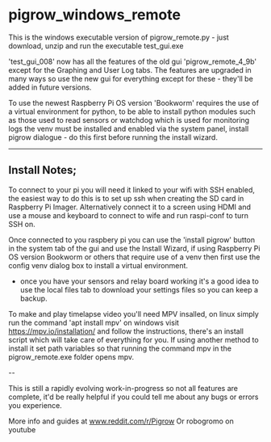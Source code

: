 # pigrow_windows_remote

This is the windows executable version of pigrow_remote.py - just download, unzip and run the executable test_gui.exe

'test_gui_008' now has all the features of the old gui 'pigrow_remote_4_9b' except for the Graphing and User Log tabs. The features are upgraded in many ways so use the new gui for everything except for these - they'll be added in future versions. 

To use the newest Raspberry Pi OS version 'Bookworm' requires the use of a virtual environment for python, to be able to install python modules such as those used to read sensors or watchdog which is used for monitoring logs the venv must be installed and enabled via the system panel, install pigrow dialogue - do this first before running the install wizard. 

-------

 Install Notes; 
 -------------

 To connect to your pi you will need it linked to your wifi with SSH enabled, the easiest way to do this is to set up ssh when creating the SD card in Raspberry Pi Imager. Alternatively connect it to a screen using HDMI and use a mouse and keyboard to connect to wife and run raspi-conf to turn SSH on. 

 Once connected to you raspbery pi you can use the 'install pigrow' button in the system tab of the gui and use the Install Wizard, if using Raspberry Pi OS version Bookworm or others that require use of a venv then first use the config venv dialog box to install a virtual environment.

 - once you have your sensors and relay board working it's a good idea to use the local files tab to download your settings files so you can keep a backup.   

 To make and play timelapse video you'll need MPV insalled, on linux simply run the command 'apt install mpv' on windows visit https://mpv.io/installation/ and follow the instructions, there's an install script which will take care of everything for you. If using another method to install it set path variables so that running the command mpv in the pigrow_remote.exe folder opens mpv.

--

This is still a rapidly evolving work-in-progress so not all features are complete, it'd be really helpful if you could tell me about any bugs or errors you experience.   


  More info and guides at www.reddit.com/r/Pigrow 
  Or robogromo on youtube  
  
